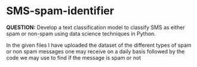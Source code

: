 # SMS-spam-identifier
**QUESTION:**
Develop a text classification model to
classify SMS as either spam or non-spam
using data science techniques in Python.

In the given files I have uploaded the dataset of the different types of spam or non spam messages one may receive on a daily basis followed by the code we may use to find if the message is spam or not
